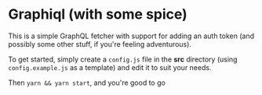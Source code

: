 # Graphiql (with some spice)

This is a simple GraphQL fetcher with support for adding an auth token (and possibly some other stuff, if you're feeling adventurous).

To get started, simply create a `config.js` file in the __src__ directory (using `config.example.js` as a template) and edit it to suit your needs.

Then `yarn && yarn start`, and you're good to go
